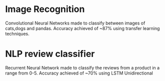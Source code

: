 # Image Recognition
Convolutional Neural Networks made to classify between images of cats,dogs and pandas. Accuracy achieved of ~87% using transfer learning techniques.
# NLP review classifier
Recurrent Neural Network made to classify the reviews from a product in a range from 0-5. Accuracy achieved of ~70% using LSTM Unidirectional 
